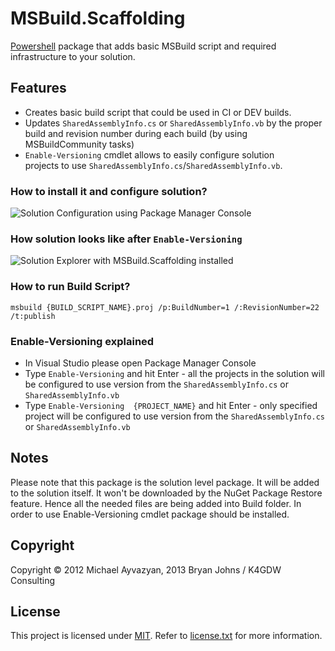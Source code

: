 MSBuild.Scaffolding
===================

[Powershell][1]  package  that  adds  basic  MSBuild script and required
infrastructure to your solution.

Features
--------
*	Creates basic build script that could be used in CI or DEV builds.
*	Updates `SharedAssemblyInfo.cs` or  `SharedAssemblyInfo.vb`  by  the
	proper  build  and  revision  number  during  each  build  (by using
	MSBuildCommunity tasks)
*	`Enable-Versioning`  cmdlet  allows  to  easily  configure  solution  
	projects to use `SharedAssemblyInfo.cs`/`SharedAssemblyInfo.vb`.

### How to install it and configure solution? ###
![Solution Configuration using Package Manager Console][2]

### How solution looks like after `Enable-Versioning` ###
![Solution Explorer with MSBuild.Scaffolding installed][3]

### How to run Build Script? ###
`msbuild {BUILD_SCRIPT_NAME}.proj /p:BuildNumber=1 /:RevisionNumber=22
	/t:publish`

### Enable-Versioning explained ###
*	In Visual Studio please open Package Manager Console
*	Type `Enable-Versioning` and hit Enter - all  the  projects  in  the
	solution   will   be   configured   to   use   version   from    the
	`SharedAssemblyInfo.cs` or `SharedAssemblyInfo.vb`
*	Type  `Enable-Versioning  {PROJECT_NAME}`  and  hit  Enter  -   only
	specified project  will  be  configured  to  use  version  from  the
	`SharedAssemblyInfo.cs` or `SharedAssemblyInfo.vb`

Notes
-----
Please note that this package is the solution level package. It will  be
added to the solution itself.  It  won't  be  downloaded  by  the  NuGet
Package Restore feature. Hence all the needed files are being added into
Build folder. In order to use Enable-Versioning cmdlet package should be
installed.

Copyright
---------
Copyright © 2012 Michael Ayvazyan, 2013 Bryan Johns / K4GDW Consulting

License
-------
This project is licensed under [MIT][4].  Refer to [license.txt][5] for
more information.

[1]:	http://is.gd/sk2UtP "Read more about Windows PowerShell"
[2]:	http://is.gd/eYjLOk "Solution Configuration"
[3]:	http://is.gd/V6OKio "Solution Explorer"
[4]:	http://is.gd/bGhlDg "Read more about the MIT license form"
[5]:	http://is.gd/RpoC54 "License"